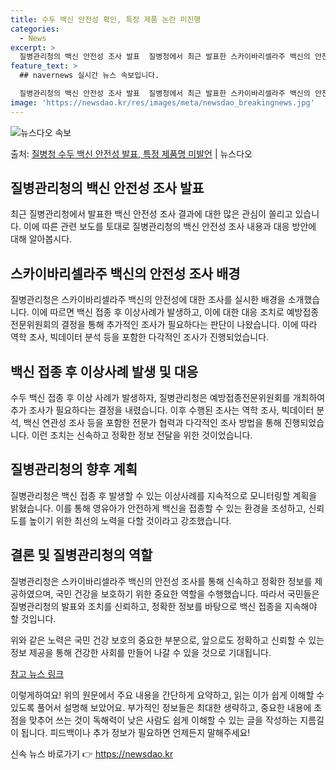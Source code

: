 ```yaml
---
title: 수두 백신 안전성 확인, 특정 제품 논란 미진행
categories:
  - News
excerpt: >
  질병관리청의 백신 안전성 조사 발표  질병청에서 최근 발표한 스카이바리셀라주 백신의 안전성 조사 결과에 대해…
feature_text: >
  ## navernews 실시간 뉴스 속보입니다.

  질병관리청의 백신 안전성 조사 발표  질병청에서 최근 발표한 스카이바리셀라주 백신의 안전성 조사 결과에 대해…
image: 'https://newsdao.kr/res/images/meta/newsdao_breakingnews.jpg'
---
```


![뉴스다오 속보](https://newsdao.kr/res/images/meta/newsdao_breakingnews.jpg)

<p>출처: <a href="https://newsdao.kr/4242" rel="dofollow">질병청 수두 백신 안전성 발표, 특정 제품명 미발언</a> | 뉴스다오</p>

## 질병관리청의 백신 안전성 조사 발표

최근 질병관리청에서 발표한 백신 안전성 조사 결과에 대한 많은 관심이 쏠리고 있습니다. 이에 따른 관련 보도를 토대로 질병관리청의 백신 안전성 조사 내용과 대응 방안에 대해 알아봅시다.

## 스카이바리셀라주 백신의 안전성 조사 배경

질병관리청은 스카이바리셀라주 백신의 안전성에 대한 조사를 실시한 배경을 소개했습니다. 이에 따르면 백신 접종 후 이상사례가 발생하고, 이에 대한 대응 조치로 예방접종전문위원회의 결정을 통해 추가적인 조사가 필요하다는 판단이 나왔습니다. 이에 따라 역학 조사, 빅데이터 분석 등을 포함한 다각적인 조사가 진행되었습니다.

## 백신 접종 후 이상사례 발생 및 대응

수두 백신 접종 후 이상 사례가 발생하자, 질병관리청은 예방접종전문위원회를 개최하여 추가 조사가 필요하다는 결정을 내렸습니다. 이후 수행된 조사는 역학 조사, 빅데이터 분석, 백신 연관성 조사 등을 포함한 전문가 협력과 다각적인 조사 방법을 통해 진행되었습니다. 이런 조치는 신속하고 정확한 정보 전달을 위한 것이었습니다.

## 질병관리청의 향후 계획

질병관리청은 백신 접종 후 발생할 수 있는 이상사례를 지속적으로 모니터링할 계획을 밝혔습니다. 이를 통해 영유아가 안전하게 백신을 접종할 수 있는 환경을 조성하고, 신뢰도를 높이기 위한 최선의 노력을 다할 것이라고 강조했습니다.

## 결론 및 질병관리청의 역할

질병관리청은 스카이바리셀라주 백신의 안전성 조사를 통해 신속하고 정확한 정보를 제공하였으며, 국민 건강을 보호하기 위한 중요한 역할을 수행했습니다. 따라서 국민들은 질병관리청의 발표와 조치를 신뢰하고, 정확한 정보를 바탕으로 백신 접종을 지속해야 할 것입니다.

위와 같은 노력은 국민 건강 보호의 중요한 부분으로, 앞으로도 정확하고 신뢰할 수 있는 정보 제공을 통해 건강한 사회를 만들어 나갈 수 있을 것으로 기대됩니다.

[참고 뉴스 링크](https://newsdao.kr/4242)

이렇게하여요! 위의 원문에서 주요 내용을 간단하게 요약하고, 읽는 이가 쉽게 이해할 수 있도록 풀어서 설명해 보았어요. 부가적인 정보들은 최대한 생략하고, 중요한 내용에 초점을 맞추어 쓰는 것이 독해력이 낮은 사람도 쉽게 이해할 수 있는 글을 작성하는 지름길이 됩니다. 피드백이나 추가 정보가 필요하면 언제든지 말해주세요! 

신속 뉴스 바로가기 👉 <a href="https://newsdao.kr" rel="dofollow">https://newsdao.kr</a>


